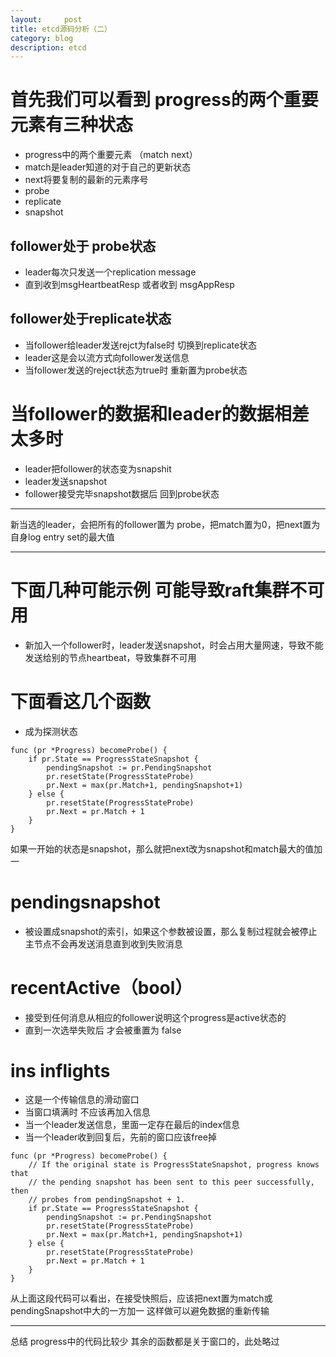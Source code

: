 ```yaml
---
layout:     post
title: etcd源码分析（二）
category: blog
description: etcd
---
```


# 首先我们可以看到 progress的两个重要元素有三种状态
+ progress中的两个重要元素 （match next）
+ match是leader知道的对于自己的更新状态
+ next将要复制的最新的元素序号
+ probe
+ replicate
+ snapshot
  
## follower处于 probe状态
+ leader每次只发送一个replication message
+ 直到收到msgHeartbeatResp 或者收到 msgAppResp


## follower处于replicate状态
+  当follower给leader发送rejct为false时 切换到replicate状态
+  leader这是会以流方式向follower发送信息
+  当follower发送的reject状态为true时 重新置为probe状态
# 当follower的数据和leader的数据相差太多时
+ leader把follower的状态变为snapshit
+ leader发送snapshot
+ follower接受完毕snapshot数据后 回到probe状态

---

新当选的leader，会把所有的follower置为 probe，把match置为0，把next置为自身log entry set的最大值

---

# 下面几种可能示例 可能导致raft集群不可用
+ 新加入一个follower时，leader发送snapshot，时会占用大量网速，导致不能发送给别的节点heartbeat，导致集群不可用


# 下面看这几个函数
+ 成为探测状态


```
func (pr *Progress) becomeProbe() {
	if pr.State == ProgressStateSnapshot {
		pendingSnapshot := pr.PendingSnapshot
		pr.resetState(ProgressStateProbe)
		pr.Next = max(pr.Match+1, pendingSnapshot+1)
	} else {
		pr.resetState(ProgressStateProbe)
		pr.Next = pr.Match + 1
	}
}
```
如果一开始的状态是snapshot，那么就把next改为snapshot和match最大的值加一


# pendingsnapshot
+ 被设置成snapshot的索引，如果这个参数被设置，那么复制过程就会被停止主节点不会再发送消息直到收到失败消息

# recentActive（bool）
+ 接受到任何消息从相应的follower说明这个progress是active状态的
+ 直到一次选举失败后 才会被重置为 false

# ins inflights 
+ 这是一个传输信息的滑动窗口
+ 当窗口填满时 不应该再加入信息
+ 当一个leader发送信息，里面一定存在最后的index信息
+ 当一个leader收到回复后，先前的窗口应该free掉

```
func (pr *Progress) becomeProbe() {
	// If the original state is ProgressStateSnapshot, progress knows that
	// the pending snapshot has been sent to this peer successfully, then
	// probes from pendingSnapshot + 1.
	if pr.State == ProgressStateSnapshot {
		pendingSnapshot := pr.PendingSnapshot
		pr.resetState(ProgressStateProbe)
		pr.Next = max(pr.Match+1, pendingSnapshot+1)
	} else {
		pr.resetState(ProgressStateProbe)
		pr.Next = pr.Match + 1
	}
}
```

从上面这段代码可以看出，在接受快照后，应该把next置为match或pendingSnapshot中大的一方加一
这样做可以避免数据的重新传输

---

总结 progress中的代码比较少 其余的函数都是关于窗口的，此处略过